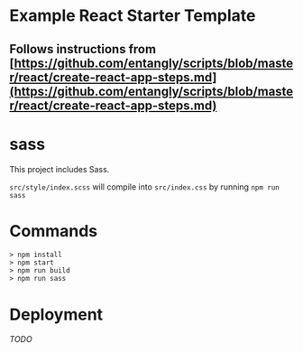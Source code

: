 # Example React Starter Template

## Follows instructions from [https://github.com/entangly/scripts/blob/master/react/create-react-app-steps.md](https://github.com/entangly/scripts/blob/master/react/create-react-app-steps.md)

# sass
This project includes Sass.

`src/style/index.scss` will compile into `src/index.css` by running `npm run sass`

# Commands

```
> npm install
> npm start
> npm run build
> npm run sass
```

# Deployment

*TODO*
